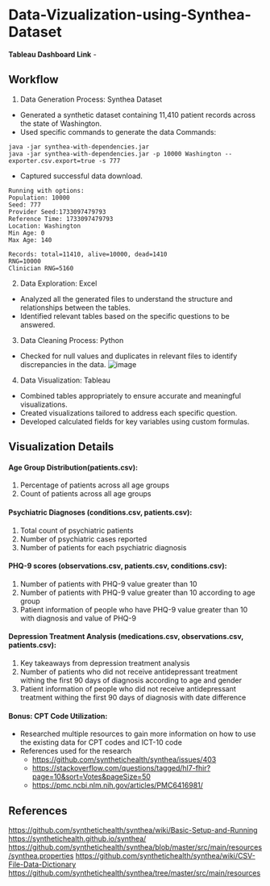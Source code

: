 # Data-Vizualization-using-Synthea-Dataset
**Tableau Dashboard Link** - 
## Workflow 
1)  Data Generation Process: Synthea Dataset
- Generated a synthetic dataset containing 11,410 patient records across the state of Washington.
- Used specific commands to generate the data
Commands:  
```
java -jar synthea-with-dependencies.jar  
java -jar synthea-with-dependencies.jar -p 10000 Washington --exporter.csv.export=true -s 777
```
- Captured successful data download.
```
Running with options:
Population: 10000
Seed: 777
Provider Seed:1733097479793
Reference Time: 1733097479793
Location: Washington
Min Age: 0
Max Age: 140

Records: total=11410, alive=10000, dead=1410
RNG=10000
Clinician RNG=5160
```
2)  Data Exploration: Excel
- Analyzed all the generated files to understand the structure and relationships between the tables.
- Identified relevant tables based on the specific questions to be answered.
3)  Data Cleaning Process: Python
-	Checked for null values and duplicates in relevant files to identify discrepancies in the data.
![image](https://github.com/user-attachments/assets/4c015421-894a-406e-97f6-7d4b43fa4471)
4) Data Visualization: Tableau
- Combined tables appropriately to ensure accurate and meaningful visualizations.
- Created visualizations tailored to address each specific question.
- Developed calculated fields for key variables using custom formulas.

## Visualization Details

#### Age Group Distribution(patients.csv):  
1.	Percentage of patients across all age groups
2.	Count of patients across all age groups
      
#### Psychiatric Diagnoses (conditions.csv, patients.csv):  
1.	Total count of psychiatric patients
2.	Number of psychiatric cases reported
3.	Number of patients for each psychiatric diagnosis
   
#### PHQ-9 scores (observations.csv, patients.csv, conditions.csv):
1.	Number of patients with PHQ-9 value greater than 10
2.	Number of patients with PHQ-9 value greater than 10 according to age group
3.	Patient information of people who have PHQ-9 value greater than 10 with diagnosis and value of PHQ-9 
#### Depression Treatment Analysis (medications.csv, observations.csv, patients.csv):
1.	Key takeaways from depression treatment analysis
2.	Number of patients who did not receive antidepressant treatment withing the first 90 days of diagnosis according to age and gender
3.	Patient information of people who did not receive antidepressant treatment withing the first 90 days of diagnosis with date difference
#### Bonus: CPT Code Utilization:
- Researched multiple resources to gain more information on how to use the existing data for CPT codes and ICT-10 code
- References used for the research
  - https://github.com/synthetichealth/synthea/issues/403
  - https://stackoverflow.com/questions/tagged/hl7-fhir?page=10&sort=Votes&pageSize=50
  - https://pmc.ncbi.nlm.nih.gov/articles/PMC6416981/

## References 
https://github.com/synthetichealth/synthea/wiki/Basic-Setup-and-Running
https://synthetichealth.github.io/synthea/
https://github.com/synthetichealth/synthea/blob/master/src/main/resources/synthea.properties
https://github.com/synthetichealth/synthea/wiki/CSV-File-Data-Dictionary
https://github.com/synthetichealth/synthea/tree/master/src/main/resources

